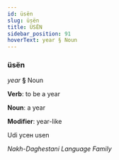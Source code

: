 ```yaml
---
id: üsën
slug: üsën
title: ÜSËN
sidebar_position: 91
hoverText: year § Noun
---
```


### üsën

*year* **§** Noun

**Verb**: to be a year

**Noun**: a year

**Modifier**: year-like

Udi усен usen 

*Nakh-Daghestani Language Family*